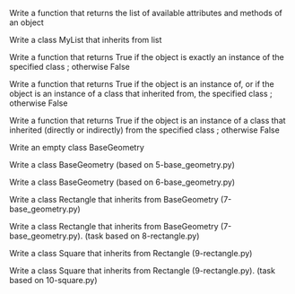 Write a function that returns the list of available attributes and methods of an object

Write a class MyList that inherits from list

Write a function that returns True if the object is exactly an instance of the specified class ; otherwise False

Write a function that returns True if the object is an instance of, or if the object is an instance of a class that inherited from, the specified class ; otherwise False

Write a function that returns True if the object is an instance of a class that inherited (directly or indirectly) from the specified class ; otherwise False

Write an empty class BaseGeometry

Write a class BaseGeometry (based on 5-base_geometry.py)

Write a class BaseGeometry (based on 6-base_geometry.py)

Write a class Rectangle that inherits from BaseGeometry (7-base_geometry.py)

Write a class Rectangle that inherits from BaseGeometry (7-base_geometry.py). (task based on 8-rectangle.py)

Write a class Square that inherits from Rectangle (9-rectangle.py)

Write a class Square that inherits from Rectangle (9-rectangle.py). (task based on 10-square.py)
